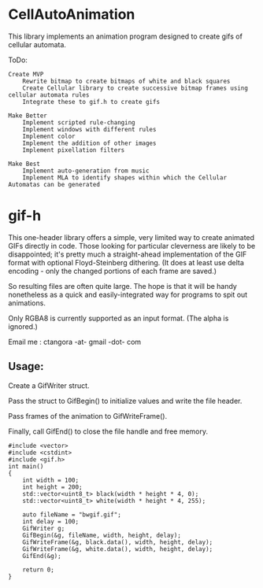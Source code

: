 CellAutoAnimation
=================

This library implements an animation program designed to create gifs of cellular automata.

ToDo:

	Create MVP
		Rewrite bitmap to create bitmaps of white and black squares
		Create Cellular library to create successive bitmap frames using cellular automata rules
		Integrate these to gif.h to create gifs
	
	Make Better
		Implement scripted rule-changing
		Implement windows with different rules
		Implement color
		Implement the addition of other images
		Implement pixellation filters

	Make Best
		Implement auto-generation from music
		Implement MLA to identify shapes within which the Cellular Automatas can be generated


gif-h
=====

This one-header library offers a simple, very limited way to create animated GIFs directly in code.
Those looking for particular cleverness are likely to be disappointed; it's pretty much a straight-ahead
implementation of the GIF format with optional Floyd-Steinberg dithering. (It does at least use delta
encoding - only the changed portions of each frame are saved.) 

So resulting files are often quite large. The hope is that it will be handy nonetheless as a quick and easily-integrated way for programs to spit out animations.

Only RGBA8 is currently supported as an input format. (The alpha is ignored.) 

Email me : ctangora -at- gmail -dot- com

Usage:
-------------------
Create a GifWriter struct. 

Pass the struct to GifBegin() to initialize values and write the file header.

Pass frames of the animation to GifWriteFrame().

Finally, call GifEnd() to close the file handle and free memory.

	#include <vector>
	#include <cstdint>
	#include <gif.h>
	int main()
	{
		int width = 100;
		int height = 200;
		std::vector<uint8_t> black(width * height * 4, 0);
		std::vector<uint8_t> white(width * height * 4, 255);

		auto fileName = "bwgif.gif";
		int delay = 100;
		GifWriter g;
		GifBegin(&g, fileName, width, height, delay);
		GifWriteFrame(&g, black.data(), width, height, delay);
		GifWriteFrame(&g, white.data(), width, height, delay);
		GifEnd(&g);

		return 0;
	}

